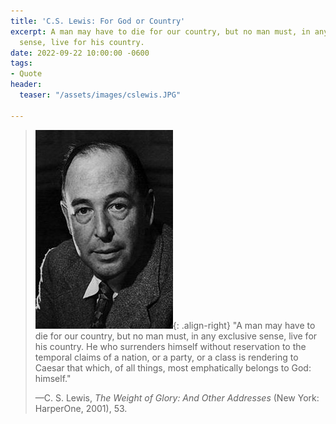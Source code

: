```yaml
---
title: 'C.S. Lewis: For God or Country'
excerpt: A man may have to die for our country, but no man must, in any exclusive
  sense, live for his country.
date: 2022-09-22 10:00:00 -0600
tags:
- Quote
header:
  teaser: "/assets/images/cslewis.JPG"

---
```

> ![](/assets/images/cslewis.JPG){: .align-right} "A man may have to die for our country, but no man must, in any exclusive sense, live for his country. He who surrenders himself without reservation to the temporal claims of a nation, or a party, or a class is rendering to Caesar that which, of all things, most emphatically belongs to God: himself."
>
> —C. S. Lewis, _The Weight of Glory: And Other Addresses_ (New York: HarperOne, 2001), 53.